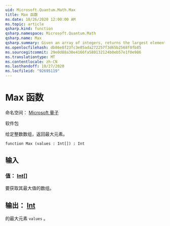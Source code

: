```yaml
---
uid: Microsoft.Quantum.Math.Max
title: Max 函数
ms.date: 10/26/2020 12:00:00 AM
ms.topic: article
qsharp.kind: function
qsharp.namespace: Microsoft.Quantum.Math
qsharp.name: Max
qsharp.summary: Given an array of integers, returns the largest element.
ms.openlocfilehash: db86e8f23fc3e85ada272257f3d65b2568f0fb85
ms.sourcegitcommit: 29e0d88a30e4166fa580132124b0eb57e1f0e986
ms.translationtype: MT
ms.contentlocale: zh-CN
ms.lasthandoff: 10/27/2020
ms.locfileid: "92695119"
---
```

# <a name="max-function"></a>Max 函数

命名空间： [Microsoft 量子](xref:Microsoft.Quantum.Math)

软件包 [](https://nuget.org/packages/)


给定整数数组，返回最大元素。

```qsharp
function Max (values : Int[]) : Int
```


## <a name="input"></a>输入

### <a name="values--int"></a>值： [Int](xref:microsoft.quantum.lang-ref.int)[]

要获取其最大值的数组。



## <a name="output--int"></a>输出： [Int](xref:microsoft.quantum.lang-ref.int)

的最大元素 `values` 。